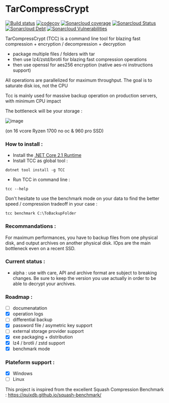 # TarCompressCrypt

[![Build status](https://ci.appveyor.com/api/projects/status/9mdd3hlgm234ey38/branch/master?svg=true)](https://ci.appveyor.com/project/Raph/tarcompresscrypt/branch/master)
[![codecov](https://codecov.io/gh/rducom/TarCompressCrypt/branch/master/graph/badge.svg)](https://codecov.io/gh/rducom/TarCompressCrypt)
[![Sonarcloud coverage](https://sonarcloud.io/api/project_badges/measure?project=TCC&metric=coverage)](https://sonarcloud.io/dashboard?id=TCC)
[![Sonarcloud Status](https://sonarcloud.io/api/project_badges/measure?project=TCC&metric=alert_status)](https://sonarcloud.io/dashboard?id=TCC)
[![Sonarcloud Debt](https://sonarcloud.io/api/project_badges/measure?project=TCC&metric=sqale_index)](https://sonarcloud.io/dashboard?id=TCC)
[![Sonarcloud Vulnerabilities](https://sonarcloud.io/api/project_badges/measure?project=TCC&metric=vulnerabilities)](https://sonarcloud.io/dashboard?id=TCC)

TarCompressCrypt (TCC) is a command line tool for blazing fast compression + encryption / decompression + decryption
- package multiple files / folders with tar
- then use lz4/zstd/brotli for blazing fast compression operations
- then use openssl for aes256 encryption (native aes-ni instructions support)

All operations are parallelized for maximum throughput. The goal is to saturate disk ios, not the CPU

Tcc is mainly used for massive backup operation on production servers, with minimum CPU impact

The bottleneck will be your storage :

![image](https://user-images.githubusercontent.com/5228175/33807616-e57be752-ddd9-11e7-8ea8-0b26cae6e228.png)

(on 16 vcore Ryzen 1700 no oc & 960 pro SSD)

### How to install : 

- Install the [.NET Core 2.1 Runtime](https://www.microsoft.com/net/download)
- Install TCC as global tool :
```
dotnet tool install -g TCC
```
- Run TCC in command line :
```
tcc --help
```

Don't hesitate to use the benchmark mode on your data to find the better speed / compression tradeoff in your case : 
```
tcc benchmark C:\ToBackupFolder
```

### Recommandations : 

For maximum performances, you have to backup files from one physical disk, and output archives on another physical disk. IOps are the main bottleneck even on a recent SSD.

### Current status : 
- alpha : use with care, API and archive format are subject to breaking changes. Be sure to keep the version you use actually in order to be able to decrypt your archives. 

### Roadmap :
- [ ] documenatation
- [x] operation logs
- [ ] differential backup
- [x] password file / asymetric key support
- [ ] external storage provider support
- [x] exe packaging + distribution
- [x] lz4 / brotli / zstd support
- [x] benchmark mode

### Plateform support : 
- [x] Windows
- [ ] Linux

This project is inspired from the excellent Squash Compression Benchmark : https://quixdb.github.io/squash-benchmark/
